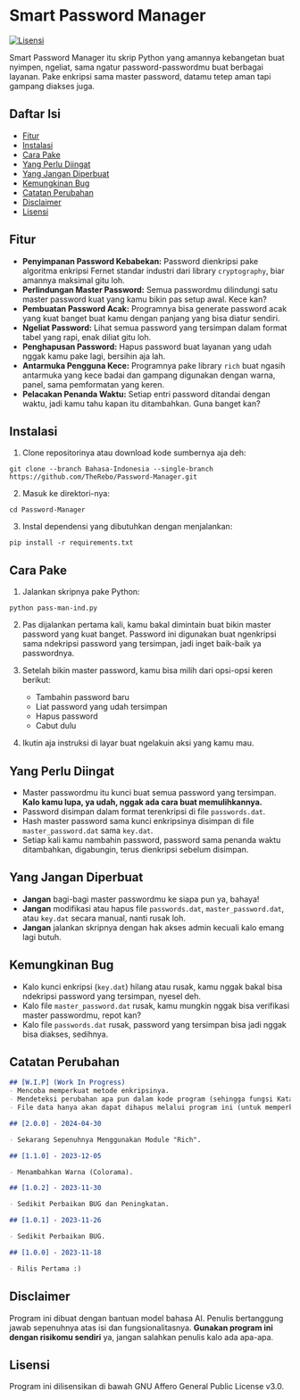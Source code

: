 # Smart Password Manager

[![Lisensi](https://img.shields.io/badge/License-AGPLv3-blue.svg)](https://www.gnu.org/licenses/agpl-3.0)

Smart Password Manager itu skrip Python yang amannya kebangetan buat nyimpen, ngeliat, sama ngatur password-passwordmu buat berbagai layanan. Pake enkripsi sama master password, datamu tetep aman tapi gampang diakses juga.

## Daftar Isi

- [Fitur](#fitur)
- [Instalasi](#instalasi)
- [Cara Pake](#cara-pake)
- [Yang Perlu Diingat](#yang-perlu-diingat)
- [Yang Jangan Diperbuat](#yang-jangan-diperbuat)
- [Kemungkinan Bug](#kemungkinan-bug)
- [Catatan Perubahan](#catatan-perubahan)
- [Disclaimer](#disclaimer)
- [Lisensi](#lisensi)

## Fitur

- **Penyimpanan Password Kebabekan:** Password dienkripsi pake algoritma enkripsi Fernet standar industri dari library `cryptography`, biar amannya maksimal gitu loh.
- **Perlindungan Master Password:** Semua passwordmu dilindungi satu master password kuat yang kamu bikin pas setup awal. Kece kan?
- **Pembuatan Password Acak:** Programnya bisa generate password acak yang kuat banget buat kamu dengan panjang yang bisa diatur sendiri.
- **Ngeliat Password:** Lihat semua password yang tersimpan dalam format tabel yang rapi, enak diliat gitu loh.
- **Penghapusan Password:** Hapus password buat layanan yang udah nggak kamu pake lagi, bersihin aja lah.
- **Antarmuka Pengguna Kece:** Programnya pake library `rich` buat ngasih antarmuka yang kece badai dan gampang digunakan dengan warna, panel, sama pemformatan yang keren.
- **Pelacakan Penanda Waktu:** Setiap entri password ditandai dengan waktu, jadi kamu tahu kapan itu ditambahkan. Guna banget kan?

## Instalasi

1. Clone repositorinya atau download kode sumbernya aja deh:

```
git clone --branch Bahasa-Indonesia --single-branch https://github.com/TheRebo/Password-Manager.git
```

2. Masuk ke direktori-nya:

```
cd Password-Manager
```

3. Instal dependensi yang dibutuhkan dengan menjalankan:

```
pip install -r requirements.txt
```

## Cara Pake

1. Jalankan skripnya pake Python:

```
python pass-man-ind.py
```

2. Pas dijalankan pertama kali, kamu bakal dimintain buat bikin master password yang kuat banget. Password ini digunakan buat ngenkripsi sama ndekripsi password yang tersimpan, jadi inget baik-baik ya passwordnya.

3. Setelah bikin master password, kamu bisa milih dari opsi-opsi keren berikut:
   - Tambahin password baru
   - Liat password yang udah tersimpan
   - Hapus password
   - Cabut dulu

4. Ikutin aja instruksi di layar buat ngelakuin aksi yang kamu mau.

## Yang Perlu Diingat

- Master passwordmu itu kunci buat semua password yang tersimpan. **Kalo kamu lupa, ya udah, nggak ada cara buat memulihkannya.**
- Password disimpan dalam format terenkripsi di file `passwords.dat`.
- Hash master password sama kunci enkripsinya disimpan di file `master_password.dat` sama `key.dat`.
- Setiap kali kamu nambahin password, password sama penanda waktu ditambahkan, digabungin, terus dienkripsi sebelum disimpan.

## Yang Jangan Diperbuat

- **Jangan** bagi-bagi master passwordmu ke siapa pun ya, bahaya!
- **Jangan** modifikasi atau hapus file `passwords.dat`, `master_password.dat`, atau `key.dat` secara manual, nanti rusak loh.
- **Jangan** jalankan skripnya dengan hak akses admin kecuali kalo emang lagi butuh.

## Kemungkinan Bug

- Kalo kunci enkripsi (`key.dat`) hilang atau rusak, kamu nggak bakal bisa ndekripsi password yang tersimpan, nyesel deh.
- Kalo file `master_password.dat` rusak, kamu mungkin nggak bisa verifikasi master passwordmu, repot kan?
- Kalo file `passwords.dat` rusak, password yang tersimpan bisa jadi nggak bisa diakses, sedihnya.

## Catatan Perubahan

```markdown
## [W.I.P] (Work In Progress)
- Mencoba memperkuat metode enkripsinya.
- Mendeteksi perubahan apa pun dalam kode program (sehingga fungsi Kata Sandi Utama tidak dapat dihapus).
- File data hanya akan dapat dihapus melalui program ini (untuk memperkecil kemungkinan data corrupt).

## [2.0.0] - 2024-04-30

- Sekarang Sepenuhnya Menggunakan Module "Rich".

## [1.1.0] - 2023-12-05

- Menambahkan Warna (Colorama).

## [1.0.2] - 2023-11-30

- Sedikit Perbaikan BUG dan Peningkatan.

## [1.0.1] - 2023-11-26

- Sedikit Perbaikan BUG.

## [1.0.0] - 2023-11-18

- Rilis Pertama :)
```

## Disclaimer

Program ini dibuat dengan bantuan model bahasa AI. Penulis bertanggung jawab sepenuhnya atas isi dan fungsionalitasnya.
**Gunakan program ini dengan risikomu sendiri** ya, jangan salahkan penulis kalo ada apa-apa.

## Lisensi

Program ini dilisensikan di bawah GNU Affero General Public License v3.0.
